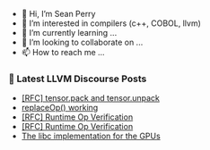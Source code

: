 - 👋 Hi, I’m Sean Perry
- 👀 I’m interested in compilers (c++, COBOL, llvm)
- 🌱 I’m currently learning ...
- 💞️ I’m looking to collaborate on ...
- 📫 How to reach me ...

<!---
s66perry/s66perry is a ✨ special ✨ repository because its `README.md` (this file) appears on your GitHub profile.
You can click the Preview link to take a look at your changes.
--->
### 📕 Latest LLVM Discourse Posts

<!-- DISCOURSE-LLVM:START -->
- [[RFC] tensor.pack and tensor.unpack](https://discourse.llvm.org/t/rfc-tensor-pack-and-tensor-unpack/66408#post_21)
- [replaceOp&lpar;&rpar; working](https://discourse.llvm.org/t/replaceop-working/67052#post_1)
- [[RFC] Runtime Op Verification](https://discourse.llvm.org/t/rfc-runtime-op-verification/66776?page=2#post_25)
- [[RFC] Runtime Op Verification](https://discourse.llvm.org/t/rfc-runtime-op-verification/66776?page=2#post_24)
- [The libc implementation for the GPUs](https://discourse.llvm.org/t/the-libc-implementation-for-the-gpus/66129?page=2#post_21)
<!-- DISCOURSE-LLVM:END -->
